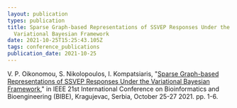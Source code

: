 ```yaml
---
layout: publication
types: publication
title: Sparse Graph-based Representations of SSVEP Responses Under the
  Variational Bayesian Framework
date: 2021-10-25T15:25:43.105Z
tags: conference_publications
publication_date: 2021-10-25
---
```

V. P. Oikonomou, S. Nikolopoulos, I. Kompatsiaris, "[Sparse Graph-based Representations of SSVEP Responses Under the Variational Bayesian Framework](https://ieeexplore.ieee.org/document/9635427)," in IEEE 21st International Conference on Bioinformatics and Bioengineering (BIBE), Kragujevac, Serbia, October 25-27 2021. pp. 1-6.
